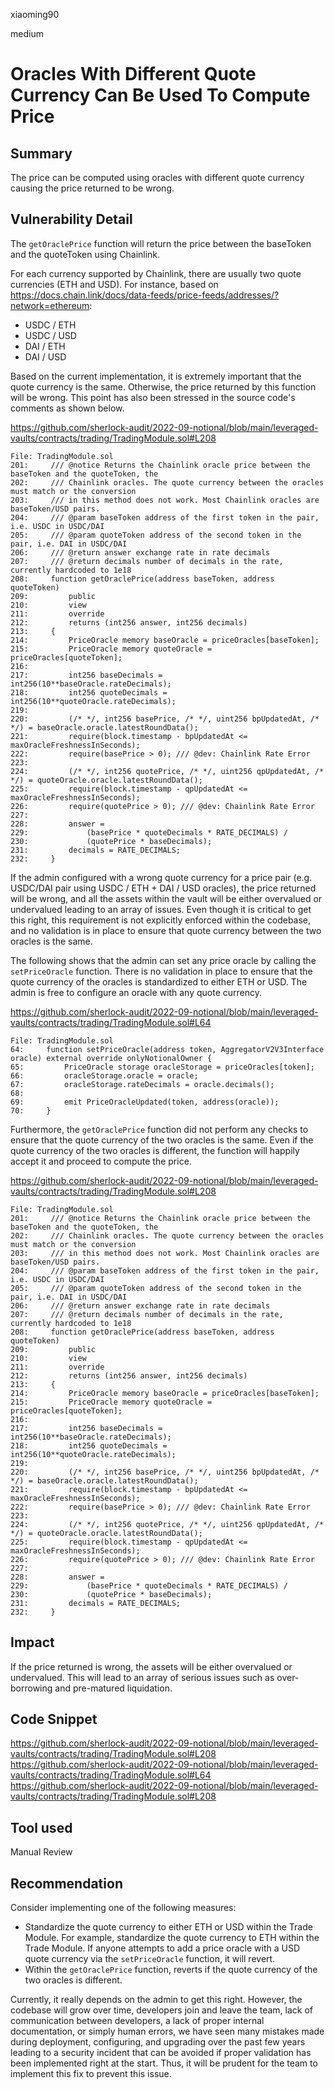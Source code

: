 xiaoming90

medium

# Oracles With Different Quote Currency Can Be Used To Compute Price

## Summary

The price can be computed using oracles with different quote currency causing the price returned to be wrong.

## Vulnerability Detail

The `getOraclePrice` function will return the price between the baseToken and the quoteToken using Chainlink.

For each currency supported by Chainlink, there are usually two quote currencies (ETH and USD). For instance, based on https://docs.chain.link/docs/data-feeds/price-feeds/addresses/?network=ethereum:

- USDC / ETH
- USDC / USD
- DAI / ETH
- DAI / USD

Based on the current implementation, it is extremely important that the quote currency is the same. Otherwise, the price returned by this function will be wrong. This point has also been stressed in the source code's comments as shown below.

https://github.com/sherlock-audit/2022-09-notional/blob/main/leveraged-vaults/contracts/trading/TradingModule.sol#L208

```solidity
File: TradingModule.sol
201:     /// @notice Returns the Chainlink oracle price between the baseToken and the quoteToken, the
202:     /// Chainlink oracles. The quote currency between the oracles must match or the conversion
203:     /// in this method does not work. Most Chainlink oracles are baseToken/USD pairs.
204:     /// @param baseToken address of the first token in the pair, i.e. USDC in USDC/DAI
205:     /// @param quoteToken address of the second token in the pair, i.e. DAI in USDC/DAI
206:     /// @return answer exchange rate in rate decimals
207:     /// @return decimals number of decimals in the rate, currently hardcoded to 1e18
208:     function getOraclePrice(address baseToken, address quoteToken)
209:         public
210:         view
211:         override
212:         returns (int256 answer, int256 decimals)
213:     {
214:         PriceOracle memory baseOracle = priceOracles[baseToken];
215:         PriceOracle memory quoteOracle = priceOracles[quoteToken];
216: 
217:         int256 baseDecimals = int256(10**baseOracle.rateDecimals);
218:         int256 quoteDecimals = int256(10**quoteOracle.rateDecimals);
219: 
220:         (/* */, int256 basePrice, /* */, uint256 bpUpdatedAt, /* */) = baseOracle.oracle.latestRoundData();
221:         require(block.timestamp - bpUpdatedAt <= maxOracleFreshnessInSeconds);
222:         require(basePrice > 0); /// @dev: Chainlink Rate Error
223: 
224:         (/* */, int256 quotePrice, /* */, uint256 qpUpdatedAt, /* */) = quoteOracle.oracle.latestRoundData();
225:         require(block.timestamp - qpUpdatedAt <= maxOracleFreshnessInSeconds);
226:         require(quotePrice > 0); /// @dev: Chainlink Rate Error
227: 
228:         answer =
229:             (basePrice * quoteDecimals * RATE_DECIMALS) /
230:             (quotePrice * baseDecimals);
231:         decimals = RATE_DECIMALS;
232:     }
```

If the admin configured with a wrong quote currency for a price pair (e.g.  USDC/DAI pair using USDC / ETH + DAI / USD oracles), the price returned will be wrong, and all the assets within the vault will be either overvalued or undervalued leading to an array of issues. Even though it is critical to get this right, this requirement is not explicitly enforced within the codebase, and no validation is in place to ensure that quote currency between the two oracles is the same.

The following shows that the admin can set any price oracle by calling the `setPriceOracle` function. There is no validation in place to ensure that the quote currency of the oracles is standardized to either ETH or USD. The admin is free to configure an oracle with any quote currency.

https://github.com/sherlock-audit/2022-09-notional/blob/main/leveraged-vaults/contracts/trading/TradingModule.sol#L64

```solidity
File: TradingModule.sol
64:     function setPriceOracle(address token, AggregatorV2V3Interface oracle) external override onlyNotionalOwner {
65:         PriceOracle storage oracleStorage = priceOracles[token];
66:         oracleStorage.oracle = oracle;
67:         oracleStorage.rateDecimals = oracle.decimals();
68: 
69:         emit PriceOracleUpdated(token, address(oracle));
70:     }
```

Furthermore, the `getOraclePrice` function did not perform any checks to ensure that the quote currency of the two oracles is the same. Even if the quote currency of the two oracles is different, the function will happily accept it and proceed to compute the price.

https://github.com/sherlock-audit/2022-09-notional/blob/main/leveraged-vaults/contracts/trading/TradingModule.sol#L208

```solidity
File: TradingModule.sol
201:     /// @notice Returns the Chainlink oracle price between the baseToken and the quoteToken, the
202:     /// Chainlink oracles. The quote currency between the oracles must match or the conversion
203:     /// in this method does not work. Most Chainlink oracles are baseToken/USD pairs.
204:     /// @param baseToken address of the first token in the pair, i.e. USDC in USDC/DAI
205:     /// @param quoteToken address of the second token in the pair, i.e. DAI in USDC/DAI
206:     /// @return answer exchange rate in rate decimals
207:     /// @return decimals number of decimals in the rate, currently hardcoded to 1e18
208:     function getOraclePrice(address baseToken, address quoteToken)
209:         public
210:         view
211:         override
212:         returns (int256 answer, int256 decimals)
213:     {
214:         PriceOracle memory baseOracle = priceOracles[baseToken];
215:         PriceOracle memory quoteOracle = priceOracles[quoteToken];
216: 
217:         int256 baseDecimals = int256(10**baseOracle.rateDecimals);
218:         int256 quoteDecimals = int256(10**quoteOracle.rateDecimals);
219: 
220:         (/* */, int256 basePrice, /* */, uint256 bpUpdatedAt, /* */) = baseOracle.oracle.latestRoundData();
221:         require(block.timestamp - bpUpdatedAt <= maxOracleFreshnessInSeconds);
222:         require(basePrice > 0); /// @dev: Chainlink Rate Error
223: 
224:         (/* */, int256 quotePrice, /* */, uint256 qpUpdatedAt, /* */) = quoteOracle.oracle.latestRoundData();
225:         require(block.timestamp - qpUpdatedAt <= maxOracleFreshnessInSeconds);
226:         require(quotePrice > 0); /// @dev: Chainlink Rate Error
227: 
228:         answer =
229:             (basePrice * quoteDecimals * RATE_DECIMALS) /
230:             (quotePrice * baseDecimals);
231:         decimals = RATE_DECIMALS;
232:     }
```

## Impact

If the price returned is wrong, the assets will be either overvalued or undervalued. This will lead to an array of serious issues such as over-borrowing and pre-matured liquidation.

## Code Snippet

https://github.com/sherlock-audit/2022-09-notional/blob/main/leveraged-vaults/contracts/trading/TradingModule.sol#L208
https://github.com/sherlock-audit/2022-09-notional/blob/main/leveraged-vaults/contracts/trading/TradingModule.sol#L64
https://github.com/sherlock-audit/2022-09-notional/blob/main/leveraged-vaults/contracts/trading/TradingModule.sol#L208

## Tool used

Manual Review

## Recommendation

Consider implementing one of the following measures:

- Standardize the quote currency to either ETH or USD within the Trade Module. For example, standardize the quote currency to ETH within the Trade Module. If anyone attempts to add a price oracle with a USD quote currency via the `setPriceOracle` function, it will revert.
- Within the `getOraclePrice` function, reverts if the quote currency of the two oracles is different.

Currently, it really depends on the admin to get this right. However, the codebase will grow over time, developers join and leave the team, lack of communication between developers, a lack of proper internal documentation, or simply human errors, we have seen many mistakes made during deployment, configuring, and upgrading over the past few years leading to a security incident that can be avoided if proper validation has been implemented right at the start. Thus, it will be prudent for the team to implement this fix to prevent this issue.

